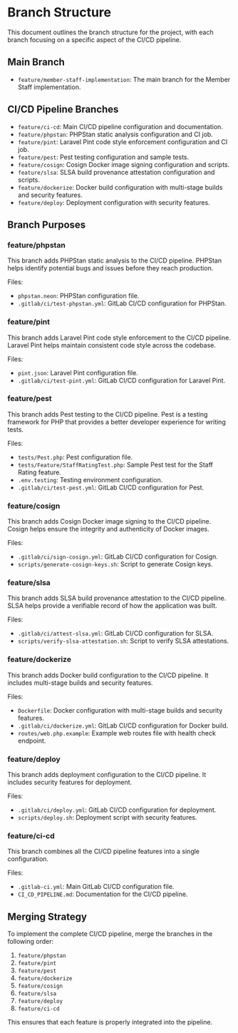 # Branch Structure

This document outlines the branch structure for the project, with each branch focusing on a specific aspect of the CI/CD pipeline.

## Main Branch

- `feature/member-staff-implementation`: The main branch for the Member Staff implementation.

## CI/CD Pipeline Branches

- `feature/ci-cd`: Main CI/CD pipeline configuration and documentation.
- `feature/phpstan`: PHPStan static analysis configuration and CI job.
- `feature/pint`: Laravel Pint code style enforcement configuration and CI job.
- `feature/pest`: Pest testing configuration and sample tests.
- `feature/cosign`: Cosign Docker image signing configuration and scripts.
- `feature/slsa`: SLSA build provenance attestation configuration and scripts.
- `feature/dockerize`: Docker build configuration with multi-stage builds and security features.
- `feature/deploy`: Deployment configuration with security features.

## Branch Purposes

### feature/phpstan

This branch adds PHPStan static analysis to the CI/CD pipeline. PHPStan helps identify potential bugs and issues before they reach production.

Files:
- `phpstan.neon`: PHPStan configuration file.
- `.gitlab/ci/test-phpstan.yml`: GitLab CI/CD configuration for PHPStan.

### feature/pint

This branch adds Laravel Pint code style enforcement to the CI/CD pipeline. Laravel Pint helps maintain consistent code style across the codebase.

Files:
- `pint.json`: Laravel Pint configuration file.
- `.gitlab/ci/test-pint.yml`: GitLab CI/CD configuration for Laravel Pint.

### feature/pest

This branch adds Pest testing to the CI/CD pipeline. Pest is a testing framework for PHP that provides a better developer experience for writing tests.

Files:
- `tests/Pest.php`: Pest configuration file.
- `tests/Feature/StaffRatingTest.php`: Sample Pest test for the Staff Rating feature.
- `.env.testing`: Testing environment configuration.
- `.gitlab/ci/test-pest.yml`: GitLab CI/CD configuration for Pest.

### feature/cosign

This branch adds Cosign Docker image signing to the CI/CD pipeline. Cosign helps ensure the integrity and authenticity of Docker images.

Files:
- `.gitlab/ci/sign-cosign.yml`: GitLab CI/CD configuration for Cosign.
- `scripts/generate-cosign-keys.sh`: Script to generate Cosign keys.

### feature/slsa

This branch adds SLSA build provenance attestation to the CI/CD pipeline. SLSA helps provide a verifiable record of how the application was built.

Files:
- `.gitlab/ci/attest-slsa.yml`: GitLab CI/CD configuration for SLSA.
- `scripts/verify-slsa-attestation.sh`: Script to verify SLSA attestations.

### feature/dockerize

This branch adds Docker build configuration to the CI/CD pipeline. It includes multi-stage builds and security features.

Files:
- `Dockerfile`: Docker configuration with multi-stage builds and security features.
- `.gitlab/ci/dockerize.yml`: GitLab CI/CD configuration for Docker build.
- `routes/web.php.example`: Example web routes file with health check endpoint.

### feature/deploy

This branch adds deployment configuration to the CI/CD pipeline. It includes security features for deployment.

Files:
- `.gitlab/ci/deploy.yml`: GitLab CI/CD configuration for deployment.
- `scripts/deploy.sh`: Deployment script with security features.

### feature/ci-cd

This branch combines all the CI/CD pipeline features into a single configuration.

Files:
- `.gitlab-ci.yml`: Main GitLab CI/CD configuration file.
- `CI_CD_PIPELINE.md`: Documentation for the CI/CD pipeline.

## Merging Strategy

To implement the complete CI/CD pipeline, merge the branches in the following order:

1. `feature/phpstan`
2. `feature/pint`
3. `feature/pest`
4. `feature/dockerize`
5. `feature/cosign`
6. `feature/slsa`
7. `feature/deploy`
8. `feature/ci-cd`

This ensures that each feature is properly integrated into the pipeline.
